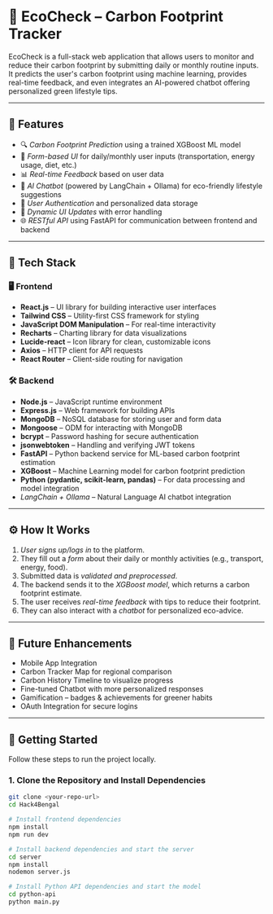 # 🌱 EcoCheck – Carbon Footprint Tracker

EcoCheck is a full-stack web application that allows users to monitor and reduce their carbon footprint by submitting daily or monthly routine inputs. It predicts the user's carbon footprint using machine learning, provides real-time feedback, and even integrates an AI-powered chatbot offering personalized green lifestyle tips.

---

## 📌 Features

- 🔍 *Carbon Footprint Prediction* using a trained XGBoost ML model
- 🧾 *Form-based UI* for daily/monthly user inputs (transportation, energy usage, diet, etc.)
- 📊 *Real-time Feedback* based on user data
- 🤖 *AI Chatbot* (powered by LangChain + Ollama) for eco-friendly lifestyle suggestions
- 💾 *User Authentication* and personalized data storage
- 🔁 *Dynamic UI Updates* with error handling
- 🌐 *RESTful API* using FastAPI for communication between frontend and backend

---

## 🧰 Tech Stack

### 🖥️ Frontend
- **React.js** – UI library for building interactive user interfaces  
- **Tailwind CSS** – Utility-first CSS framework for styling
- **JavaScript DOM Manipulation** – For real-time interactivity
- **Recharts** – Charting library for data visualizations  
- **Lucide-react** – Icon library for clean, customizable icons  
- **Axios** – HTTP client for API requests  
- **React Router** – Client-side routing for navigation  

### 🛠️ Backend
- **Node.js** – JavaScript runtime environment  
- **Express.js** – Web framework for building APIs  
- **MongoDB** – NoSQL database for storing user and form data  
- **Mongoose** – ODM for interacting with MongoDB  
- **bcrypt** – Password hashing for secure authentication  
- **jsonwebtoken** – Handling and verifying JWT tokens  
- **FastAPI** – Python backend service for ML-based carbon footprint estimation  
- **XGBoost** – Machine Learning model for carbon footprint prediction  
- **Python (pydantic, scikit-learn, pandas)** – For data processing and model integration  
- *LangChain + Ollama* – Natural Language AI chatbot integration

---

## ⚙ How It Works

1. *User signs up/logs in* to the platform.
2. They fill out a *form* about their daily or monthly activities (e.g., transport, energy, food).
3. Submitted data is *validated and preprocessed*.
4. The backend sends it to the *XGBoost model*, which returns a carbon footprint estimate.
5. The user receives *real-time feedback* with tips to reduce their footprint.
6. They can also interact with a *chatbot* for personalized eco-advice.

---

## 🔮 Future Enhancements
-  Mobile App Integration
-  Carbon Tracker Map for regional comparison
-  Carbon History Timeline to visualize progress
-  Fine-tuned Chatbot with more personalized responses
-  Gamification – badges & achievements for greener habits
-  OAuth Integration for secure logins

---

## 🚀 Getting Started

Follow these steps to run the project locally.

### 1. Clone the Repository and Install Dependencies
```bash
git clone <your-repo-url>
cd Hack4Bengal

# Install frontend dependencies
npm install
npm run dev

# Install backend dependencies and start the server
cd server
npm install
nodemon server.js

# Install Python API dependencies and start the model
cd python-api
python main.py

